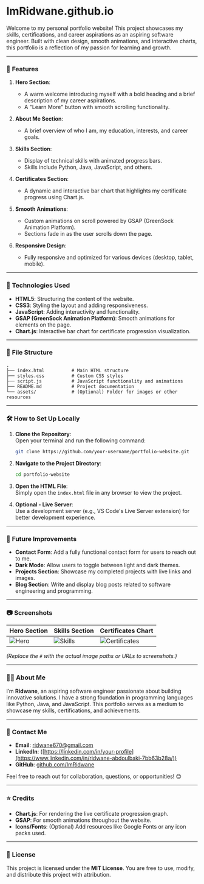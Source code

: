 # ImRidwane.github.io
Welcome to my personal portfolio website! This project showcases my skills, certifications, and career aspirations as an aspiring software engineer. Built with clean design, smooth animations, and interactive charts, this portfolio is a reflection of my passion for learning and growth.

---

### 🌟 **Features**

1. **Hero Section**:  
   - A warm welcome introducing myself with a bold heading and a brief description of my career aspirations.  
   - A "Learn More" button with smooth scrolling functionality.

2. **About Me Section**:  
   - A brief overview of who I am, my education, interests, and career goals.  

3. **Skills Section**:  
   - Display of technical skills with animated progress bars.  
   - Skills include Python, Java, JavaScript, and others.

4. **Certificates Section**:  
   - A dynamic and interactive bar chart that highlights my certificate progress using Chart.js.  

5. **Smooth Animations**:  
   - Custom animations on scroll powered by GSAP (GreenSock Animation Platform).  
   - Sections fade in as the user scrolls down the page.

6. **Responsive Design**:  
   - Fully responsive and optimized for various devices (desktop, tablet, mobile).

---

### 🚀 **Technologies Used**

- **HTML5**: Structuring the content of the website.  
- **CSS3**: Styling the layout and adding responsiveness.  
- **JavaScript**: Adding interactivity and functionality.  
- **GSAP (GreenSock Animation Platform)**: Smooth animations for elements on the page.  
- **Chart.js**: Interactive bar chart for certificate progression visualization.  

---

### 📁 **File Structure**

```plaintext
.
├── index.html          # Main HTML structure
├── styles.css          # Custom CSS styles
├── script.js           # JavaScript functionality and animations
├── README.md           # Project documentation
└── assets/             # (Optional) Folder for images or other resources
```

---

### 🛠️ **How to Set Up Locally**

1. **Clone the Repository**:  
   Open your terminal and run the following command:  
   ```bash
   git clone https://github.com/your-username/portfolio-website.git
   ```

2. **Navigate to the Project Directory**:  
   ```bash
   cd portfolio-website
   ```

3. **Open the HTML File**:  
   Simply open the `index.html` file in any browser to view the project.  

4. **Optional - Live Server**:  
   Use a development server (e.g., VS Code's Live Server extension) for better development experience.  

---

### 🎯 **Future Improvements**

- **Contact Form**: Add a fully functional contact form for users to reach out to me.  
- **Dark Mode**: Allow users to toggle between light and dark themes.  
- **Projects Section**: Showcase my completed projects with live links and images.  
- **Blog Section**: Write and display blog posts related to software engineering and programming.  

---

### 📷 **Screenshots**

| **Hero Section**        | **Skills Section**      | **Certificates Chart**   |
|--------------------------|-------------------------|--------------------------|
| ![Hero](#)              | ![Skills](#)           | ![Certificates](#)      |

*(Replace the `#` with the actual image paths or URLs to screenshots.)*

---

### 👨‍💻 **About Me**

I’m **Ridwane**, an aspiring software engineer passionate about building innovative solutions. I have a strong foundation in programming languages like Python, Java, and JavaScript. This portfolio serves as a medium to showcase my skills, certifications, and achievements.

---

### 📧 **Contact Me**

- **Email**: [ridwane670@gmail.com](mailto:ridwane670@gmail.com)  
- **LinkedIn**: ([https://linkedin.com/in/your-profile](https://www.linkedin.com/in/ridwane-abdoulbaki-7bb63b28a/))  
- **GitHub**: [github.com/ImRidwane](https://github.com/ImRidwane)  

Feel free to reach out for collaboration, questions, or opportunities! 😊

---

### ⭐ **Credits**

- **Chart.js**: For rendering the live certificate progression graph.  
- **GSAP**: For smooth animations throughout the website.  
- **Icons/Fonts**: (Optional) Add resources like Google Fonts or any icon packs used.

---

### 📜 **License**

This project is licensed under the **MIT License**. You are free to use, modify, and distribute this project with attribution.
